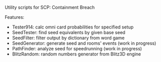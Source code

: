 Utility scripts for SCP: Containment Breach

Features:
- Tester914: calc omni card probabilities for specified setup
- SeedTester: find seed equivalents by given base seed
- SeedFilter: filter output by dictionary from word game
- SeedGenerator: generate seed and rooms' events (work in progress)
- PathFinder: analyze seed for speedrunning (work in progress)
- BlitzRandom: random numbers generator from Blitz3D engine